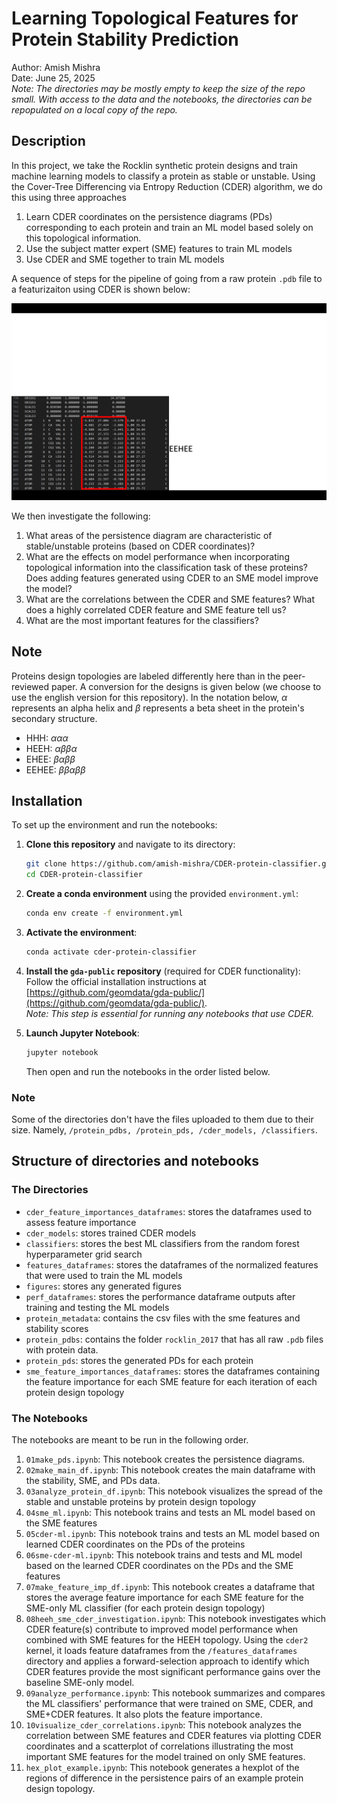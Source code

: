 # Learning Topological Features for Protein Stability Prediction
Author: Amish Mishra  
Date: June 25, 2025  
_Note: The directories may be mostly empty to keep the size of the repo small. With access to the data and the notebooks, the directories can be repopulated on a local copy of the repo._


## Description
In this project, we take the Rocklin synthetic protein designs and train machine learning models to classify a protein as stable or unstable. Using the Cover-Tree Differencing via Entropy Reduction (CDER) algorithm, we do this using three approaches
1. Learn CDER coordinates on the persistence diagrams (PDs) corresponding to each protein and train an ML model based solely on this topological information.
2. Use the subject matter expert (SME) features to train ML models
3. Use CDER and SME together to train ML models

A sequence of steps for the pipeline of going from a raw protein `.pdb` file to a featurizaiton using CDER is shown below:

![CDER Protein Pipeline](/figures/cder_protein.gif)

We then investigate the following:
1. What areas of the persistence diagram are characteristic of stable/unstable proteins (based on CDER coordinates)?
2. What are the effects on model performance when incorporating topological information into the classification task of these proteins? Does adding features generated using CDER to an SME model improve the model?
3. What are the correlations between the CDER and SME features? What does a highly correlated CDER feature and SME feature tell us?
4. What are the most important features for the classifiers?

## Note
Proteins design topologies are labeled differently here than in the peer-reviewed paper. A conversion for the designs is given below (we choose to use the english version for this repository). In the notation below, $\alpha$ represents an alpha helix and $\beta$ represents a beta sheet in the protein's secondary structure.
- HHH: $\alpha \alpha \alpha$
- HEEH: $\alpha \beta \beta \alpha$
- EHEE: $\beta \alpha \beta \beta$
- EEHEE: $\beta \beta \alpha \beta \beta$

## Installation
To set up the environment and run the notebooks:

1. **Clone this repository** and navigate to its directory:
    ```bash
    git clone https://github.com/amish-mishra/CDER-protein-classifier.git
    cd CDER-protein-classifier
    ```

2. **Create a conda environment** using the provided `environment.yml`:
    ```bash
    conda env create -f environment.yml
    ```

3. **Activate the environment**:
    ```bash
    conda activate cder-protein-classifier
    ```

4. **Install the `gda-public` repository** (required for CDER functionality):  
    Follow the official installation instructions at [https://github.com/geomdata/gda-public/](https://github.com/geomdata/gda-public/).  
    _Note: This step is essential for running any notebooks that use CDER._

5. **Launch Jupyter Notebook**:
    ```bash
    jupyter notebook
    ```
    Then open and run the notebooks in the order listed below.

### Note
Some of the directories don't have the files uploaded to them due to their size. Namely, `/protein_pdbs, /protein_pds, /cder_models, /classifiers`.



## Structure of directories and notebooks
### The Directories
- `cder_feature_importances_dataframes`: stores the dataframes used to assess feature importance
- `cder_models`: stores trained CDER models
- `classifiers`: stores the best ML classifiers from the random forest hyperparameter grid search
- `features_dataframes`: stores the dataframes of the normalized features that were used to train the ML models
- `figures`: stores any generated figures
- `perf_dataframes`: stores the performance dataframe outputs after training and testing the ML models
- `protein_metadata`: contains the csv files with the sme features and stability scores
- `protein_pdbs`: contains the folder `rocklin_2017` that has all raw `.pdb` files with protein data.
- `protein_pds`: stores the generated PDs for each protein
- `sme_feature_importances_dataframes`: stores the dataframes containing the feature importance for each SME feature for each iteration of each protein design topology

### The Notebooks
The notebooks are meant to be run in the following order.
1. `01make_pds.ipynb`: This notebook creates the persistence diagrams.
2. `02make_main_df.ipynb`: This notebook creates the main dataframe with the stability, SME, and PDs data.
3. `03analyze_protein_df.ipynb`: This notebook visualizes the spread of the stable and unstable proteins by protein design topology
4. `04sme_ml.ipynb`: This notebook trains and tests an ML model based on the SME features
5. `05cder-ml.ipynb`: This notebook trains and tests an ML model based on learned CDER coordinates on the PDs of the proteins
6. `06sme-cder-ml.ipynb`: This notebook trains and tests and ML model based on the learned CDER coordinates on the PDs and the SME features
7. `07make_feature_imp_df.ipynb`: This notebook creates a dataframe that stores the average feature importance for each SME feature for the SME-only ML classifier (for each protein design topology)
8. `08heeh_sme_cder_investigation.ipynb`: This notebook investigates which CDER feature(s) contribute to improved model performance when combined with SME features for the HEEH topology. Using the `cder2` kernel, it loads feature dataframes from the `/features_dataframes` directory and applies a forward-selection approach to identify which CDER features provide the most significant performance gains over the baseline SME-only model.
9. `09analyze_performance.ipynb`: This notebook summarizes and compares the ML classifiers' performance that were trained on SME, CDER, and SME+CDER features. It also plots the feature importance.
10. `10visualize_cder_correlations.ipynb`: This notebook analyzes the correlation between SME features and CDER features via plotting CDER coordinates and a scatterplot of correlations illustrating the most important SME features for the model trained on only SME features.
11. `hex_plot_example.ipynb`: This notebook generates a hexplot of the regions of difference in the persistence pairs of an example protein design topology.


